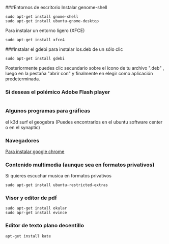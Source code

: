 
###Entornos de escritorio
Instalar genome-shell

```
sudo apt-get install gnome-shell  
sudo apt-get install ubuntu-gnome-desktop
```

Para instalar un entorno ligero (XFCE)

```
sudo apt-get install xfce4
```
###Instalar el gdebi para instalar los.deb de un sólo clic

```
sudo apt-get install gdebi
```
Posteriormente puedes clic secundario sobre el ícono de tu archivo ".deb" , luego en la pestaña "abrir con"  y finalmente en elegir como aplicación predeterminada.

### Si deseas el polémico Adobe Flash player
```

```
### Algunos programas para gráficas 
el k3d surf
el geogebra
(Puedes encontrarlos en el ubuntu software center o en el synaptic)

### Navegadores
[Para instalar google chrome](http://askubuntu.com/questions/510056/how-to-install-google-chrome) 

### Contenido multimedia (aunque sea en formatos privativos)
Si quieres escuchar musica en formatos privativos
```
sudo apt-get install ubuntu-restricted-extras
```

### Visor y editor de pdf
```
sudo apt-get install okular
sudo apr-get install evince
```

### Editor de texto plano decentillo 
```
apt-get install kate
```

